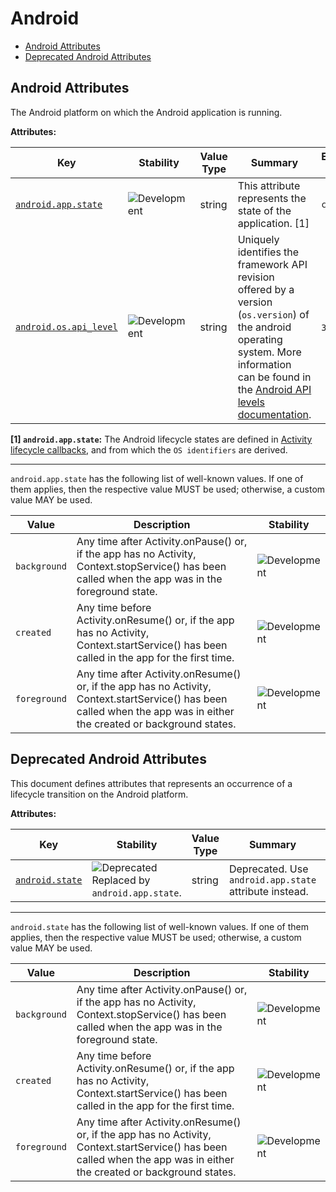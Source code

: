 <!-- NOTE: THIS FILE IS AUTOGENERATED. DO NOT EDIT BY HAND. -->
<!-- see templates/registry/markdown/attribute_namespace.md.j2 -->

# Android

- [Android Attributes](#android-attributes)
- [Deprecated Android Attributes](#deprecated-android-attributes)

## Android Attributes

The Android platform on which the Android application is running.

**Attributes:**

| Key | Stability | Value Type | Summary | Example Values |
|---|---|---|---|---|
| <a id="android-app-state" href="#android-app-state">`android.app.state`</a> | ![Development](https://img.shields.io/badge/-development-blue) | string | This attribute represents the state of the application. [1] | `created` |
| <a id="android-os-api-level" href="#android-os-api-level">`android.os.api_level`</a> | ![Development](https://img.shields.io/badge/-development-blue) | string | Uniquely identifies the framework API revision offered by a version (`os.version`) of the android operating system. More information can be found in the [Android API levels documentation](https://developer.android.com/guide/topics/manifest/uses-sdk-element#ApiLevels). | `33`; `32` |

**[1] `android.app.state`:** The Android lifecycle states are defined in [Activity lifecycle callbacks](https://developer.android.com/guide/components/activities/activity-lifecycle#lc), and from which the `OS identifiers` are derived.

---

`android.app.state` has the following list of well-known values. If one of them applies, then the respective value MUST be used; otherwise, a custom value MAY be used.

| Value  | Description | Stability |
|---|---|---|
| `background` | Any time after Activity.onPause() or, if the app has no Activity, Context.stopService() has been called when the app was in the foreground state. | ![Development](https://img.shields.io/badge/-development-blue) |
| `created` | Any time before Activity.onResume() or, if the app has no Activity, Context.startService() has been called in the app for the first time. | ![Development](https://img.shields.io/badge/-development-blue) |
| `foreground` | Any time after Activity.onResume() or, if the app has no Activity, Context.startService() has been called when the app was in either the created or background states. | ![Development](https://img.shields.io/badge/-development-blue) |

## Deprecated Android Attributes

This document defines attributes that represents an occurrence of a lifecycle transition on the Android platform.

**Attributes:**

| Key | Stability | Value Type | Summary | Example Values |
|---|---|---|---|---|
| <a id="android-state" href="#android-state">`android.state`</a> | ![Deprecated](https://img.shields.io/badge/-deprecated-red)<br>Replaced by `android.app.state`. | string | Deprecated. Use `android.app.state` attribute instead. | `created`; `background`; `foreground` |

---

`android.state` has the following list of well-known values. If one of them applies, then the respective value MUST be used; otherwise, a custom value MAY be used.

| Value  | Description | Stability |
|---|---|---|
| `background` | Any time after Activity.onPause() or, if the app has no Activity, Context.stopService() has been called when the app was in the foreground state. | ![Development](https://img.shields.io/badge/-development-blue) |
| `created` | Any time before Activity.onResume() or, if the app has no Activity, Context.startService() has been called in the app for the first time. | ![Development](https://img.shields.io/badge/-development-blue) |
| `foreground` | Any time after Activity.onResume() or, if the app has no Activity, Context.startService() has been called when the app was in either the created or background states. | ![Development](https://img.shields.io/badge/-development-blue) |
